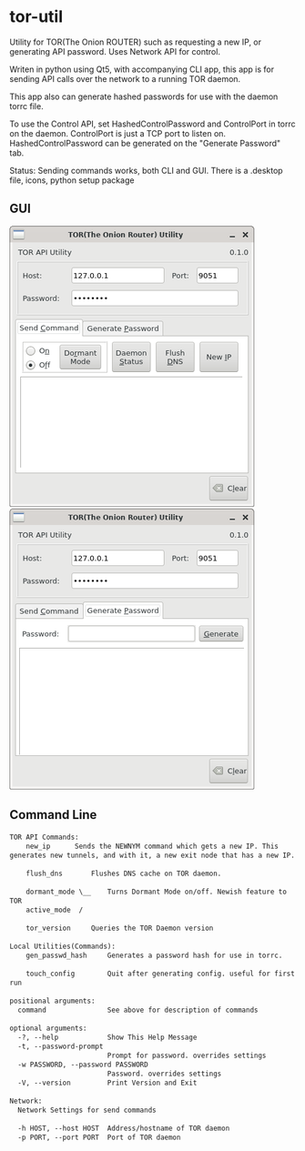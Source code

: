 # tor-util
Utility for TOR(The Onion ROUTER) such as requesting a new IP, or generating API
password. Uses Network API for control.

Writen in python using Qt5, with accompanying CLI app, this app is for sending
API calls over the network to a running TOR daemon.

This app also can generate hashed passwords for use with the daemon torrc file.

To use the Control API, set HashedControlPassword and ControlPort in torrc on
the daemon. ControlPort is just a TCP port to listen on. HashedControlPassword
can be generated on the "Generate Password" tab.

Status: Sending commands works, both CLI and GUI. There is a .desktop file, 
icons, python setup package

GUI
---
![screenshot-tab1](screenshot1.png) ![screenshot-tab2](screenshot2.png)

Command Line
------------
```
TOR API Commands:
	new_ip		Sends the NEWNYM command which gets a new IP. This
generates new tunnels, and with it, a new exit node that has a new IP.

	flush_dns		Flushes DNS cache on TOR daemon.

	dormant_mode \__	Turns Dormant Mode on/off. Newish feature to TOR
	active_mode  /
    
	tor_version		Queries the TOR Daemon version

Local Utilities(Commands):
	gen_passwd_hash		Generates a password hash for use in torrc.
    
	touch_config		Quit after generating config. useful for first
run

positional arguments:
  command               See above for description of commands

optional arguments:
  -?, --help            Show This Help Message
  -t, --password-prompt
                        Prompt for password. overrides settings
  -w PASSWORD, --password PASSWORD
                        Password. overrides settings
  -V, --version         Print Version and Exit

Network:
  Network Settings for send commands

  -h HOST, --host HOST  Address/hostname of TOR daemon
  -p PORT, --port PORT  Port of TOR daemon
```
